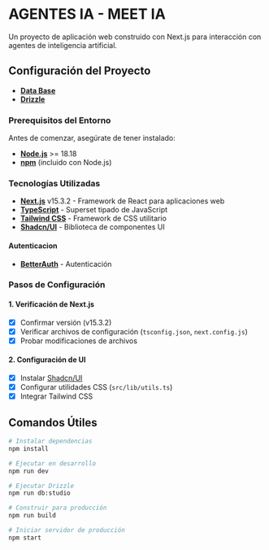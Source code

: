 # AGENTES IA - MEET IA

Un proyecto de aplicación web construido con Next.js para interacción con agentes de inteligencia artificial.

## Configuración del Proyecto

* **[Data Base](https://neon.com)**
* **[Drizzle](https://orm.drizzle.team/docs/get-started/neon-new)**

### Prerequisitos del Entorno

Antes de comenzar, asegúrate de tener instalado:

* **[Node.js](https://nodejs.org/)** >= 18.18
* **[npm](https://www.npmjs.com/)** (incluido con Node.js)

### Tecnologías Utilizadas

* **[Next.js](https://nextjs.org/)** v15.3.2 - Framework de React para aplicaciones web
* **[TypeScript](https://www.typescriptlang.org/)** - Superset tipado de JavaScript
* **[Tailwind CSS](https://tailwindcss.com/)** - Framework de CSS utilitario
* **[Shadcn/UI](https://ui.shadcn.com/)** - Biblioteca de componentes UI

#### Autenticacion
* **[BetterAuth](https://www.better-auth.com/)** - Autenticación

### Pasos de Configuración

#### 1. Verificación de Next.js
- [x] Confirmar versión (v15.3.2)
- [x] Verificar archivos de configuración (`tsconfig.json`, `next.config.js`)
- [x] Probar modificaciones de archivos

#### 2. Configuración de UI
- [x] Instalar [Shadcn/UI](https://ui.shadcn.com/docs/installation/next)
- [x] Configurar utilidades CSS (`src/lib/utils.ts`)
- [x] Integrar Tailwind CSS

## Comandos Útiles

```bash
# Instalar dependencias
npm install

# Ejecutar en desarrollo
npm run dev

# Ejecutar Drizzle
npm run db:studio

# Construir para producción
npm run build

# Iniciar servidor de producción
npm start
```
